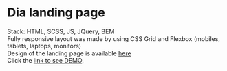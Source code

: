 # Dia landing page  
Stack: HTML, SCSS, JS, JQuery, BEM   
Fully responsive layout was made by using CSS Grid and Flexbox (mobiles, tablets, laptops, monitors)  
Design of the landing page is available [here](https://www.figma.com/file/vhfzZ7SqWGkMGd5iCDdBCy/Dia-New?node-id=0%3A1)  
Click the [link to see DEMO](https://xipholena.github.io/dia_landing_page).  
